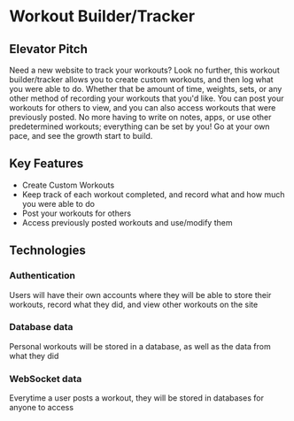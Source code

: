 # Workout Builder/Tracker
## Elevator Pitch
Need a new website to track your workouts? Look no further, this workout builder/tracker allows you to create custom workouts, and then log what you were able to do. Whether that be amount of time, weights, sets, or any other method of recording your workouts that you'd like. You can post your workouts for others to view, and you can also access workouts that were previously posted. No more having to write on notes, apps, or use other predetermined workouts; everything can be set by you! Go at your own pace, and see the growth start to build.

## Key Features
* Create Custom Workouts
* Keep track of each workout completed, and record what and how much you were able to do
* Post your workouts for others
* Access previously posted workouts and use/modify them
  
## Technologies
### Authentication
Users will have their own accounts where they will be able to store their workouts, record what they did, and view other workouts on the site
### Database data
Personal workouts will be stored in a database, as well as the data from what they did
### WebSocket data
Everytime a user posts a workout, they will be stored in databases for anyone to access
